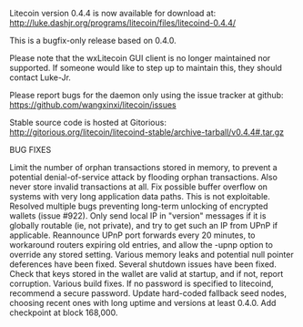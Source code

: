 Litecoin version 0.4.4 is now available for download at:
http://luke.dashjr.org/programs/litecoin/files/litecoind-0.4.4/

This is a bugfix-only release based on 0.4.0.

Please note that the wxLitecoin GUI client is no longer maintained nor supported. If someone would like to step up to maintain this, they should contact Luke-Jr.

Please report bugs for the daemon only using the issue tracker at github:
https://github.com/wangxinxi/litecoin/issues

Stable source code is hosted at Gitorious:
http://gitorious.org/litecoin/litecoind-stable/archive-tarball/v0.4.4#.tar.gz

BUG FIXES

Limit the number of orphan transactions stored in memory, to prevent a potential denial-of-service attack by flooding orphan transactions. Also never store invalid transactions at all.
Fix possible buffer overflow on systems with very long application data paths. This is not exploitable.
Resolved multiple bugs preventing long-term unlocking of encrypted wallets (issue #922).
Only send local IP in "version" messages if it is globally routable (ie, not private), and try to get such an IP from UPnP if applicable.
Reannounce UPnP port forwards every 20 minutes, to workaround routers expiring old entries, and allow the -upnp option to override any stored setting.
Various memory leaks and potential null pointer deferences have been
fixed.
Several shutdown issues have been fixed.
Check that keys stored in the wallet are valid at startup, and if not,
report corruption.
Various build fixes.
If no password is specified to litecoind, recommend a secure password.
Update hard-coded fallback seed nodes, choosing recent ones with long uptime and versions at least 0.4.0.
Add checkpoint at block 168,000.

